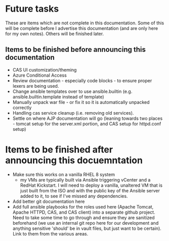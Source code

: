 # Future tasks
These are items which are not complete in this documentation.  Some of this will be complete before I advertise this documentation (and are only here for my own notes).  Others will be finished later.

## Items to be finished before announcing this documentation

* CAS UI customization/theming
* Azure Conditional Access
* Review documentation - especially code blocks - to ensure proper lexers are being used.
* Change ansible templates over to use ansible.builtin (e.g. ansible.builtin.template instead of template)
* Manually unpack war file - or fix it so it is automatically unpacked correctly
* Handling cas service cleanup (i.e. removing old services).
* Settle on where AJP documentation will go (leaning towards two places - tomcat setup for the server.xml portion, and CAS setup for httpd.conf setup)

# Items to be finished after announcing this docuemntation

* Make sure this works on a vanilla RHEL 8 system 
    * my VMs are typically built via Ansible triggering vCenter and a RedHat Kickstart.  I will need to deploy a vanilla, unaltered VM that is just built from the ISO and with the public key of the Ansible server added to it, to see if I've missed any dependencies.
* Add better git documentation here
* Add full ansible playbooks for the roles used here (Apache Tomcat, Apache HTTPD, CAS, and CAS client) into a separate github project.  Need to take some time to go through and ensure they are sanitized beforehand (we use an internal git repo here for our development and anything sensitive 'should' be in vault files, but just want to be certain).  Link to them from the various areas.
